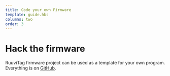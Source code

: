 ```yaml
---
title: Code your own Firmware
template: guide.hbs
columns: two
order: 3
---
```


# Hack the firmware

RuuviTag firmware project can be used as a template for your own program. Everything is on [GitHub](http://github.com/ruuvi/ruuvitag_fw).